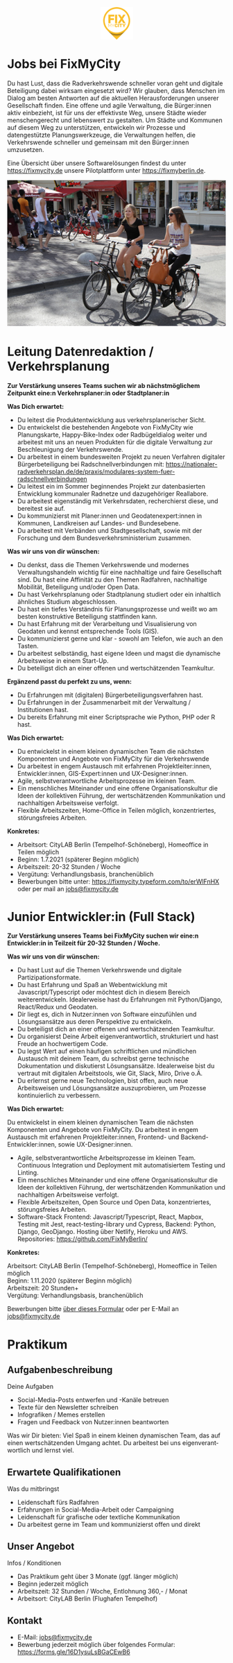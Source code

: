 <div style="display: flex;"><img style="margin: 0 auto; width: 75px; height: 75px;" src="/src/images/FixMyCity_positiv_300px.png" alt="Logo FixMyCity" /></div>

# Jobs bei FixMyCity

Du hast Lust, dass die Radverkehrswende schneller voran geht und digitale Beteiligung dabei wirksam eingesetzt wird? Wir glauben, dass Menschen im Dialog am besten Antworten auf die aktuellen Herausforderungen unserer Gesellschaft finden. Eine offene und agile Verwaltung, die Bürger:innen aktiv einbezieht, ist für uns der effektivste Weg, unsere Städte wieder menschengerecht und lebenswert zu gestalten. Um Städte und Kommunen auf diesem Weg zu unterstützen, entwickeln wir Prozesse und datengestützte Planungswerkzeuge, die Verwaltungen helfen, die Verkehrswende schneller und gemeinsam mit den Bürger:innen umzusetzen.

Eine Übersicht über unsere Softwarelösungen findest du unter https://fixmycity.de unsere Pilotplattform unter https://fixmyberlin.de.

<div><img
alt="Fahrradfahren"
src="/src/images/amsterdam-1203305_1280.jpg"
class="img-lg"> </img></div>

# <a name="datenredaktion"></a>Leitung Datenredaktion / Verkehrsplanung

**Zur Verstärkung unseres Teams suchen wir ab nächstmöglichem Zeitpunkt eine:n Verkehrsplaner:in oder Stadtplaner:in**

**Was Dich erwartet:**

- Du leitest die Produktentwicklung aus verkehrsplanerischer Sicht. 
- Du entwickelst die bestehenden Angebote von FixMyCity wie Planungskarte, Happy-Bike-Index oder Radbügeldialog weiter und arbeitest mit uns an neuen Produkten für die digitale Verwaltung zur Beschleunigung der Verkehrswende.
- Du arbeitest in einem bundesweiten Projekt zu neuen Verfahren digitaler Bürgerbeteiligung bei Radschnellverbindungen mit: 
https://nationaler-radverkehrsplan.de/de/praxis/modulares-system-fuer-radschnellverbindungen  
- Du leitest ein im Sommer beginnendes Projekt zur datenbasierten Entwicklung kommunaler Radnetze und dazugehöriger Reallabore.
- Du arbeitest eigenständig mit Verkehrsdaten, recherchierst diese, und bereitest sie auf.
- Du kommunizierst mit Planer:innen und Geodatenexpert:innen in Kommunen, Landkreisen auf Landes- und Bundesebene.
- Du arbeitest mit Verbänden und Stadtgesellschaft, sowie mit der Forschung und dem Bundesverkehrsministerium zusammen.

**Was wir uns von dir wünschen:**
- Du denkst, dass die Themen Verkehrswende und modernes Verwaltungshandeln wichtig für eine nachhaltige und faire Gesellschaft sind. Du hast eine Affinität zu den Themen Radfahren, nachhaltige Mobilität, Beteiligung und/oder Open Data.
- Du hast Verkehrsplanung oder Stadtplanung studiert oder ein inhaltlich ähnliches Studium abgeschlossen. 
- Du hast ein tiefes Verständnis für Planungsprozesse und weißt wo am besten konstruktive Beteiligung stattfinden kann.
- Du hast Erfahrung mit der Verarbeitung und Visualisierung von Geodaten und kennst entsprechende Tools (GIS).
- Du kommunizierst gerne und klar - sowohl am Telefon, wie auch an den Tasten.
- Du arbeitest selbständig, hast eigene Ideen und magst die dynamische Arbeitsweise in einem Start-Up.
- Du beteiligst dich an einer offenen und wertschätzenden Teamkultur.

**Ergänzend passt du perfekt zu uns, wenn:**
- Du Erfahrungen mit (digitalen) Bürgerbeteiligungsverfahren hast.
- Du Erfahrungen in der Zusammenarbeit mit der Verwaltung / Institutionen hast.
- Du bereits Erfahrung mit einer Scriptsprache wie Python, PHP oder R hast.

**Was Dich erwartet:**
- Du entwickelst in einem kleinen dynamischen Team die nächsten Komponenten und Angebote von FixMyCity für die Verkehrswende
- Du arbeitest in engem Austausch mit erfahrenen Projektleiter:innen, Entwickler:innen, GIS-Expert:innen und UX-Designer:innen.
- Agile, selbstverantwortliche Arbeitsprozesse im kleinen Team. 
- Ein menschliches Miteinander und eine offene Organisationskultur die Ideen der kollektiven Führung, der wertschätzenden Kommunikation und nachhaltigen Arbeitsweise verfolgt.
- Flexible Arbeitszeiten, Home-Office in Teilen möglich, konzentriertes, störungsfreies Arbeiten.

**Konkretes:**
- Arbeitsort: CityLAB Berlin (Tempelhof-Schöneberg), Homeoffice in Teilen möglich
- Beginn: 1.7.2021 (späterer Beginn möglich)
- Arbeitszeit: 20-32 Stunden / Woche
- Vergütung: Verhandlungsbasis, branchenüblich
- Bewerbungen bitte unter: https://fixmycity.typeform.com/to/erWlFnHX
oder per mail an jobs@fixmycity.de 

# <a name="junior-dev"></a>Junior Entwickler:in (Full Stack)

**Zur Verstärkung unseres Teams bei FixMyCity suchen wir eine:n Entwickler:in in Teilzeit für 20-32 Stunden / Woche.**

**Was wir uns von dir wünschen:**

- Du hast Lust auf die Themen Verkehrswende und digitale Partizipationsformate.
- Du hast Erfahrung und Spaß an Webentwicklung mit Javascript/Typescript oder möchtest dich in diesem Bereich weiterentwickeln. Idealerweise hast du Erfahrungen mit Python/Django, React/Redux und Geodaten.
- Dir liegt es, dich in Nutzer:innen von Software einzufühlen und Lösungsansätze aus deren Perspektive zu entwickeln.
- Du beteiligst dich an einer offenen und wertschätzenden Teamkultur.
- Du organisierst Deine Arbeit eigenverantwortlich, strukturiert und hast Freude an hochwertigem Code.
- Du legst Wert auf einen häufigen schriftlichen und mündlichen Austausch mit deinem Team, du schreibst gerne technische Dokumentation und diskutierst Lösungsansätze. Idealerweise bist du vertraut mit digitalen Arbeitstools, wie Git, Slack, Miro, Drive o.Ä.
- Du erlernst gerne neue Technologien, bist offen, auch neue Arbeitsweisen und Lösungsansätze auszuprobieren, um Prozesse kontinuierlich zu verbessern.

**Was Dich erwartet:**

Du entwickelst in einem kleinen dynamischen Team die nächsten Komponenten und Angebote von FixMyCity. Du arbeitest in engem Austausch mit erfahrenen Projektleiter:innen, Frontend- und Backend-Entwickler:innen, sowie UX-Designer:innen.

- Agile, selbstverantwortliche Arbeitsprozesse im kleinen Team. Continuous Integration und Deployment mit automatisiertem Testing und Linting.
- Ein menschliches Miteinander und eine offene Organisationskultur die Ideen der kollektiven Führung, der wertschätzenden Kommunikation und nachhaltigen Arbeitsweise verfolgt.
- Flexible Arbeitszeiten, Open Source und Open Data, konzentriertes, störungsfreies Arbeiten.
- Software-Stack Frontend: Javascript/Typescript, React, Mapbox, Testing mit Jest, react-testing-library und Cypress, Backend: Python, Django, GeoDjango. Hosting über Netlify, Heroku und AWS. Repositories: https://github.com/FixMyBerlin/

**Konkretes:**

Arbeitsort: CityLAB Berlin (Tempelhof-Schöneberg), Homeoffice in Teilen möglich  
Beginn: 1.11.2020 (späterer Beginn möglich)  
Arbeitszeit: 20 Stunden+  
Vergütung: Verhandlungsbasis, branchenüblich

Bewerbungen bitte [über dieses Formular](https://fixmycity.typeform.com/to/GdDDgtle) oder per E-Mail an [jobs@fixmycity.de](mailto:jobs@fixmycity.de)

# <a name="praktikum"></a>Praktikum

## Auf­ga­ben­be­sch­rei­bung

Deine Auf­ga­ben

- Social-Media-Posts ent­wer­fen und -Kanäle betreuen
- Texte für den News­let­ter schrei­ben
- Info­gra­fi­ken / Memes erstel­len
- Fra­gen und Feed­back von Nut­zer:innen beant­wor­ten

Was wir Dir bie­ten: Viel Spaß in einem klei­nen dyna­mi­schen Team, das auf einen wert­schät­zen­den Umgang ach­tet. Du arbei­test bei uns eigen­ver­ant­wort­lich und lernst viel.

## Er­war­te­te Qua­li­fi­ka­tio­nen

Was du mit­bringst

- Lei­den­schaft fürs Rad­fah­ren
- Erfah­run­gen in Social-Media-Arbeit oder Cam­pai­gning
- Lei­den­schaft für gra­fi­sche oder text­li­che Kom­mu­ni­ka­tion
- Du arbei­test gerne im Team und kom­mu­ni­zierst offen und direkt

## Un­ser An­ge­bot

Infos / Kon­di­tio­nen

- Das Prak­ti­kum geht über 3 Monate (ggf. län­ger möglich)
- Beginn jederzeit möglich
- Arbeits­zeit: 32 Stun­den / Woche, Ent­loh­nung 360,- / Monat
- Arbeits­ort: City­LAB Ber­lin (Flug­ha­fen Tem­pel­hof)

## Kontakt

- E-Mail: [jobs@fixmycity.de](mailto:jobs@fixmycity.de)
- Bewer­bung jederzeit möglich über fol­gen­des For­mu­lar: https://forms.gle/16D1ysuLsBGaCEwB6
